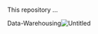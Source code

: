 # 
This repository ...

Data-Warehousing![Untitled](https://github.com/lauranonato/Data-Warehousing/assets/56266061/44e341fd-4ae1-44a6-ac88-5a426087c734)
